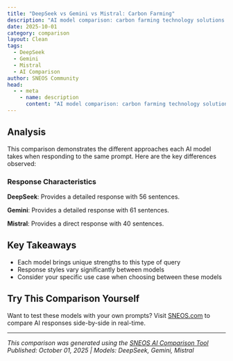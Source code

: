 ```yaml
---
title: "DeepSeek vs Gemini vs Mistral: Carbon Farming"
description: "AI model comparison: carbon farming technology solutions..."
date: 2025-10-01
category: comparison
layout: Clean
tags:
  - DeepSeek
  - Gemini
  - Mistral
  - AI Comparison
author: SNEOS Community
head:
  - - meta
    - name: description
      content: "AI model comparison: carbon farming technology solutions..."
---
```


<ChatComparison
  title="DeepSeek vs Gemini vs Mistral: Carbon Farming"
  prompt="carbon farming technology solutions"
  :responses='{
    "DeepSeek": "Of course. Here is a comprehensive overview of carbon farming technology solutions, breaking down the core practices, the technologies that enable them, and the digital tools that measure their impact.\n\n### Executive Summary\n\n**Carbon Farming** is an agricultural system that implements practices specifically designed to sequester atmospheric carbon dioxide (CO\u2082) into the soil and plant biomass. **Technology solutions** are the tools, platforms, and innovations that make this process more efficient, measurable, verifiable, and profitable for farmers and landowners.\n\nThe goal is to transform agriculture from a carbon source into a carbon sink, mitigating climate change while also improving soil health, water retention, and farm resilience.\n\n---\n\n### 1. Core Carbon Farming Practices (The \u0022What\u0022)\n\nThese are the foundational agricultural methods that sequester carbon. Technology enhances their implementation and monitoring.\n\n*   **No-Till or Reduced Tillage:** Disturbing the soil releases stored carbon. No-till farming leaves the soil intact.\n*   **Cover Cropping:** Planting crops like clover or rye during the off-season to protect the soil, prevent erosion, and add organic matter.\n*   **Diverse Crop Rotations \u0026 Perennials:** Moving away from monocultures to complex rotations and perennial grasses builds more robust, carbon-rich soil ecosystems.\n*   **Agroforestry:** Integrating trees and shrubs into farming systems. Trees are highly effective carbon sinks.\n*   **Managed Grazing \u0026 Pasture Cropping:** Rotating livestock frequently to mimic natural grazing patterns, which stimulates grass growth and soil carbon deposition.\n*   **Integrated Nutrient Management:** Using compost, manure, and biochar to add stable organic carbon to the soil instead of relying solely on synthetic fertilizers.\n*   **Conservation Buffers:** Establishing strips of perennial vegetation along waterways to filter runoff and store carbon.\n\n---\n\n### 2. Enabling \u0026 Hardware Technologies (The \u0022How\u0022)\n\nThese are the physical technologies that help farmers implement the practices above with greater precision and efficiency.\n\n*   **Precision Agriculture:**\n    *   **GPS-Guided Tractors:** Enable sub-inch accuracy for planting and input application, reducing overlap, fuel use, and soil compaction.\n    *   **Variable Rate Technology (VRT):** Applies seeds, fertilizer, and water at variable rates across a field based on soil type and need, optimizing resource use and minimizing waste.\n    *   **Auto-Steer \u0026 Section Control:** Reduces fuel consumption and prevents over-application of inputs by automatically turning off planter or sprayer sections on headlands and overlaps.\n\n*   **Soil Amendment Technologies:**\n    *   **Biochar Production Units:** Biochar is a charcoal-like substance produced by heating biomass in a low-oxygen environment (pyrolysis). It is a highly stable form of carbon that can persist in soils for centuries, improving fertility and water retention.\n    *   **Compost Tea \u0026 Extract Brewers:** Technology to efficiently multiply beneficial soil microbes, which are essential for building soil organic matter.\n\n*   **Emission-Reduction Hardware:**\n    *   **Methane Digesters (Anaerobic Digesters):** Capture methane (a potent GHG) from livestock manure and convert it into renewable energy (biogas), preventing its release into the atmosphere.\n    *   **Precision Irrigation (Drip, Smart Sprinklers):** Uses sensors and weather data to deliver water only when and where needed, saving energy and water.\n\n---\n\n### 3. Measurement, Reporting, and Verification (MRV) Technologies (The \u0022Proof\u0022)\n\nThis is the most critical and rapidly evolving area. To participate in carbon markets and get paid for sequestration, farmers must prove their impact. MRV tech makes this possible.\n\n*   **Remote Sensing \u0026 Satellites:**\n    *   Use multispectral and hyperspectral imagery to monitor crop health, biomass, and even estimate soil carbon changes over large areas.\n    *   **Companies:** Planet Labs, Descartes Labs.\n\n*   **Soil Sampling \u0026 Sensor Technology:**\n    *   **Traditional Lab Analysis:** Still the gold standard for baseline and verification soil carbon measurement.\n    *   **In-Field Sensors \u0026 Proximal Sensing:** Devices that use spectroscopy (e.g., NIR) to provide rapid, in-situ estimates of soil organic carbon, reducing lab costs.\n    *   **IoT (Internet of Things) Sensors:** Networks of sensors placed in fields to continuously monitor soil moisture, temperature, and nutrient levels, providing data for models.\n\n*   **Digital Platforms \u0026 Modeling:**\n    *   **Carbon Modeling Software:** Uses field data (management practices, soil type, climate) with scientific models (like COMET-FARM or DAYCENT) to predict soil carbon sequestration without needing to physically sample every acre every year.\n    *   **Farm Management Software (FMS) \u0026 Digital Record Keeping:** Platforms like **Farmers Business Network (FBN), Trimble, or John Deere Operations Center** allow farmers to easily record their practices (planting dates, tillage passes, cover crop usage), which is the primary data for carbon programs.\n    *   **Blockchain for Carbon Credits:** Provides a transparent, immutable ledger for tracking the creation, sale, and ownership of carbon credits, ensuring integrity and preventing double-counting.\n\n*   **Drone (UAV) Technology:**\n    *   Provides high-resolution, on-demand imagery to monitor plant health, assess cover crop establishment, and identify areas of a field that may need attention.\n\n---\n\n### 4. Major Players \u0026 Carbon Market Platforms\n\nThese companies connect farmers who sequester carbon with corporations who want to buy carbon credits.\n\n*   **Indigo Ag:** A major player with its **Carbon by Indigo** program, providing a full-service platform from practice change guidance to credit sales.\n*   **Truterra (Land O\u0027Lakes):** Leverages its network of ag retailers to help farmers measure sustainability and connect to markets through its **Truterra Insights Engine**.\n*   **Bayer (ForGround):** A platform that connects growers adopting sustainable practices with companies looking to reduce their supply chain emissions.\n*   **Nori:** A straightforward marketplace that uses a simplified methodology to make it easier for farmers to sell carbon removal credits directly.\n*   **CIBO Impact:** A software platform that uses modeling and satellite data to score farm-level sustainability and facilitate carbon credit programs.\n\n### Challenges \u0026 The Path Forward\n\n*   **High MRV Costs:** Soil sampling and verification are expensive. The industry is moving towards a hybrid \u0022model-verify\u0022 approach to lower costs.\n*   **Additionality \u0026 Permanence:** Ensuring that the carbon sequestered is \u0022additional\u0022 to what would have happened anyway and that it remains in the soil long-term (permanence) is a complex challenge.\n*   **Farmer Adoption \u0026 Payments:** Programs must be simple, trustworthy, and provide fair and timely payments to make carbon farming a viable revenue stream for farmers.\n*   **Data Ownership:** Clear policies are needed on who owns and controls the farm data used in carbon accounting.\n\n### Conclusion\n\nCarbon farming technology is creating a powerful synergy between traditional agricultural knowledge and cutting-edge innovation. By providing the tools to **implement, measure, and monetize** regenerative practices, these technologies are unlocking the potential for agriculture to be a foundational solution to the climate crisis, while simultaneously building more productive and resilient farms for the future.",
    "Gemini": "Carbon farming encompasses a wide range of agricultural practices aimed at increasing carbon sequestration in soils and biomass while reducing greenhouse gas emissions. Here are some technology-driven solutions used in carbon farming, categorized by their area of application:\n\n**I. Monitoring and Measurement (MRV - Measurement, Reporting, and Verification):**\n\n*   **Remote Sensing (Satellite and Drone Imagery):**\n    *   **NDVI (Normalized Difference Vegetation Index), EVI (Enhanced Vegetation Index), and other vegetation indices:** Used to assess vegetation health, biomass, and carbon content.\n    *   **LiDAR (Light Detection and Ranging):** Creates 3D models of the land, allowing for precise measurement of tree height and biomass, enabling more accurate carbon stock estimates.\n    *   **Hyperspectral Imaging:** Captures a wide range of the electromagnetic spectrum, enabling the identification of soil properties, plant health issues, and carbon sequestration potential.\n    *   **Applications:**  Monitoring changes in land use, tracking carbon sequestration over time, identifying areas with high carbon sequestration potential, and verifying carbon offsets.\n\n*   **Soil Sensors:**\n    *   **Electrochemical Sensors:** Measure soil carbon content, pH, nutrient levels, and other parameters in real-time.\n    *   **Moisture Sensors:** Optimize irrigation to reduce water consumption and promote plant growth, indirectly enhancing carbon sequestration.\n    *   **Temperature Sensors:** Monitor soil temperature, which affects decomposition rates and carbon cycling.\n    *   **Applications:**  Optimizing fertilizer application, improving soil health, monitoring soil carbon changes, and providing data for carbon modeling.\n\n*   **Data Analytics and Modeling:**\n    *   **Machine Learning (ML) and Artificial Intelligence (AI):**\n        *   Predicting soil carbon sequestration rates based on soil properties, climate data, and management practices.\n        *   Optimizing crop rotations and cover cropping strategies for maximum carbon sequestration.\n        *   Automated image analysis for carbon stock assessments.\n    *   **Geographic Information Systems (GIS):** Mapping and analyzing carbon stocks, identifying suitable areas for carbon farming practices, and tracking changes over time.\n    *   **Applications:**  Developing carbon farming plans, predicting the impact of different practices, and optimizing land management decisions.\n\n**II. Tillage and Soil Management:**\n\n*   **Precision Tillage:**\n    *   **GPS-guided tractors and implements:** Reduce the amount of soil disturbance by targeting tillage only where necessary.\n    *   **Variable-rate tillage:** Adjusts tillage depth and intensity based on soil conditions and crop needs.\n    *   **Applications:**  Minimizing soil carbon loss, reducing erosion, and improving soil structure.\n\n*   **No-Till Farming:**\n    *   Specialized planters and drills that plant seeds directly into the soil without prior tillage.\n    *   **Applications:**  Maximizing soil carbon sequestration, reducing erosion, improving water infiltration, and lowering fuel consumption.\n\n*   **Cover Crop Management:**\n    *   **Precision seeding equipment:** Planting cover crops with optimal density and spacing.\n    *   **Termination methods (e.g., roller crimpers, herbicides with precision application):**  Managing cover crops to ensure they decompose properly and release nutrients back into the soil.\n    *   **Applications:**  Improving soil health, suppressing weeds, reducing erosion, and increasing soil carbon.\n\n**III. Nutrient Management:**\n\n*   **Precision Fertilization:**\n    *   **Variable-rate applicators:** Applying fertilizers at the right rate, in the right place, and at the right time, based on soil tests and crop needs.\n    *   **Nitrogen sensors:** Monitoring plant nitrogen levels and adjusting fertilizer application accordingly.\n    *   **Applications:**  Minimizing fertilizer runoff and greenhouse gas emissions, improving nutrient use efficiency, and reducing the carbon footprint of fertilizer production.\n\n*   **Organic Amendments:**\n    *   **Composting technologies:** Efficiently producing high-quality compost from organic waste.\n    *   **Anaerobic digestion (AD):** Breaking down organic matter in the absence of oxygen to produce biogas and digestate, which can be used as fertilizer.\n    *   **Applications:**  Recycling organic waste, improving soil health, and reducing the need for synthetic fertilizers.\n\n**IV. Livestock Management:**\n\n*   **Precision Livestock Farming (PLF):**\n    *   **Sensors and monitoring systems:** Tracking animal health, behavior, and productivity.\n    *   **Data analytics:** Optimizing feed management, reducing methane emissions, and improving animal welfare.\n    *   **Applications:**  Improving grazing management, reducing greenhouse gas emissions from livestock, and increasing the efficiency of livestock production.\n\n*   **Improved Grazing Management:**\n    *   **GPS-guided rotational grazing:**  Dividing pastures into smaller paddocks and rotating livestock to allow plants to recover and sequester more carbon.\n    *   **Virtual fencing:** Using electronic collars to control livestock movement and improve grazing management.\n    *   **Applications:**  Improving pasture health, increasing carbon sequestration in grasslands, and reducing erosion.\n\n**V. Agroforestry:**\n\n*   **Precision Planting and Management:**\n    *   **GPS-guided planting equipment:**  Ensuring trees are planted in the optimal location and spacing.\n    *   **Automated irrigation systems:**  Providing water to trees efficiently and effectively.\n    *   **Applications:**  Maximizing tree growth and carbon sequestration, improving soil health, and diversifying farm income.\n\n**VI. Emerging Technologies:**\n\n*   **Biochar Production:** Converting biomass into biochar through pyrolysis, a process that heats biomass in the absence of oxygen.  Biochar can be applied to soils to improve fertility, water retention, and carbon sequestration.\n*   **Enhanced Weathering:** Spreading finely ground silicate rocks on agricultural lands to enhance the natural weathering process, which can sequester atmospheric CO2 and improve soil fertility.\n*   **Microbial Solutions:** Using specific strains of bacteria or fungi to enhance plant growth, improve nutrient uptake, and increase carbon sequestration in soils.\n\n**VII. Software and Platforms:**\n\n*   **Carbon Accounting Software:**  Platforms that help farmers track their carbon emissions and sequestration, generate carbon credits, and participate in carbon markets.\n*   **Farm Management Software:**  Integrates data from various sources (e.g., soil sensors, weather stations, yield monitors) to provide farmers with insights into their operations and help them make better management decisions.\n\n**Challenges and Considerations:**\n\n*   **Cost:**  Many carbon farming technologies can be expensive to implement, requiring significant upfront investment.\n*   **Data Management:**  Collecting, processing, and analyzing data from various sources can be challenging.\n*   **Scalability:**  Some carbon farming practices may be difficult to scale up to large-scale agriculture.\n*   **Verification:**  Accurate measurement and verification of carbon sequestration are essential for generating credible carbon credits.\n*   **Adoption Barriers:**  Farmers may be hesitant to adopt new practices due to lack of knowledge, risk aversion, or regulatory hurdles.\n\n**In summary, carbon farming technologies offer a promising path toward mitigating climate change and improving agricultural sustainability.  The successful implementation of these technologies requires a combination of innovation, investment, and collaboration among farmers, researchers, and policymakers.**\n",
    "Mistral": "Carbon farming, also known as regenerative agriculture, involves implementing practices that sequester carbon in soil and vegetation. This not only helps mitigate climate change but also improves soil health, biodiversity, and agricultural productivity. Here are some technology solutions and practices associated with carbon farming:\n\n### 1. **Soil Carbon Sequestration**\n   - **Cover Cropping:** Planting cover crops like legumes, grasses, and brassicas to keep soil covered year-round, reducing erosion and increasing organic matter.\n   - **Crop Rotation:** Rotating crops to improve soil fertility and reduce the need for synthetic fertilizers.\n   - **No-Till Farming:** Avoiding tillage to preserve soil structure and organic matter, which helps retain carbon.\n\n### 2. **Agroforestry**\n   - **Silvopasture:** Integrating trees, livestock, and improved pasture, which can increase carbon storage in both the soil and the trees.\n   - **Alley Cropping:** Growing crops between rows of trees, which can improve soil health and sequester carbon.\n   - **Forest Farming:** Cultivating high-value specialty crops under a forest canopy, which can enhance carbon storage.\n\n### 3. **Livestock Management**\n   - **Rotational Grazing:** Moving livestock frequently to different pastures to improve soil health and carbon sequestration.\n   - **Manure Management:** Properly managing manure to reduce methane emissions and enhance soil carbon.\n\n### 4. **Precision Agriculture**\n   - **GPS and GIS:** Using geospatial technologies to map fields and optimize the use of inputs like fertilizers and pesticides.\n   - **Remote Sensing:** Utilizing satellite imagery and drones to monitor crop health and soil conditions.\n   - **Variable Rate Technology:** Applying inputs at variable rates based on soil and crop needs, reducing waste and emissions.\n\n### 5. **Biochar**\n   - **Biochar Production:** Converting organic waste into biochar, a stable form of carbon that can be added to soil to improve fertility and sequester carbon.\n   - **Biochar Application:** Incorporating biochar into soil to enhance its carbon-holding capacity.\n\n### 6. **Digital Tools and Platforms**\n   - **Carbon Accounting Software:** Tools that help farmers track and report their carbon sequestration efforts.\n   - **Mobile Apps:** Applications that provide real-time data on soil health, crop performance, and carbon credits.\n   - **Blockchain Technology:** Ensuring transparency and traceability in carbon credit trading and verification.\n\n### 7. **Renewable Energy Integration**\n   - **Solar Panels:** Installing solar panels on farmland to generate renewable energy and reduce carbon footprint.\n   - **Wind Turbines:** Utilizing wind energy on farms to supplement energy needs and reduce emissions.\n\n### 8. **Water Management**\n   - **Irrigation Efficiency:** Implementing efficient irrigation systems to conserve water and reduce energy use.\n   - **Rainwater Harvesting:** Collecting and storing rainwater for use in irrigation, reducing the need for pumped water.\n\n### 9. **Biodiversity Enhancement**\n   - **Hedgerows and Buffer Strips:** Planting hedgerows and buffer strips to enhance biodiversity and sequester carbon.\n   - **Wildlife Habitat:** Creating habitats for wildlife to support biodiversity and ecosystem services.\n\n### 10. **Education and Training**\n   - **Workshops and Seminars:** Providing training for farmers on best practices for carbon farming.\n   - **Online Resources:** Offering digital resources and e-learning platforms to educate farmers on sustainable practices.\n\n### 11. **Policy and Incentives**\n   - **Carbon Credits:** Participating in carbon credit programs that reward farmers for sequestering carbon.\n   - **Government Subsidies:** Accessing government subsidies and grants for adopting carbon farming practices.\n\nBy integrating these technologies and practices, farmers can significantly contribute to carbon sequestration, improve agricultural sustainability, and mitigate the impacts of climate change."
  }'
  published-date="16:27"
/>

## Analysis

This comparison demonstrates the different approaches each AI model takes when responding to the same prompt. Here are the key differences observed:

### Response Characteristics

**DeepSeek**: Provides a detailed response with 56 sentences. 

**Gemini**: Provides a detailed response with 61 sentences. 

**Mistral**: Provides a direct response with 40 sentences. 

## Key Takeaways

- Each model brings unique strengths to this type of query
- Response styles vary significantly between models
- Consider your specific use case when choosing between these models

## Try This Comparison Yourself

Want to test these models with your own prompts? Visit [SNEOS.com](https://sneos.com) to compare AI responses side-by-side in real-time.

---

*This comparison was generated using the [SNEOS AI Comparison Tool](https://sneos.com)*
*Published: October 01, 2025 | Models: DeepSeek, Gemini, Mistral*

